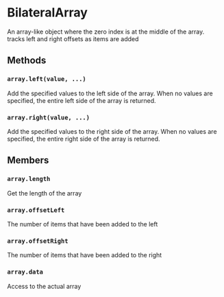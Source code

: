 BilateralArray
==============

An array-like object where the zero index is at the middle of the array. tracks left and right offsets as items are added

## Methods
### `array.left(value, ...)`
Add the specified values to the left side of the array. When no values are specified, the entire left side of the array is returned.

### `array.right(value, ...)`
Add the specified values to the right side of the array. When no values are specified, the entire right side of the array is returned.

## Members

### `array.length`
Get the length of the array

### `array.offsetLeft`
The number of items that have been added to the left

### `array.offsetRight`
The number of items that have been added to the right

### `array.data`
Access to the actual array
